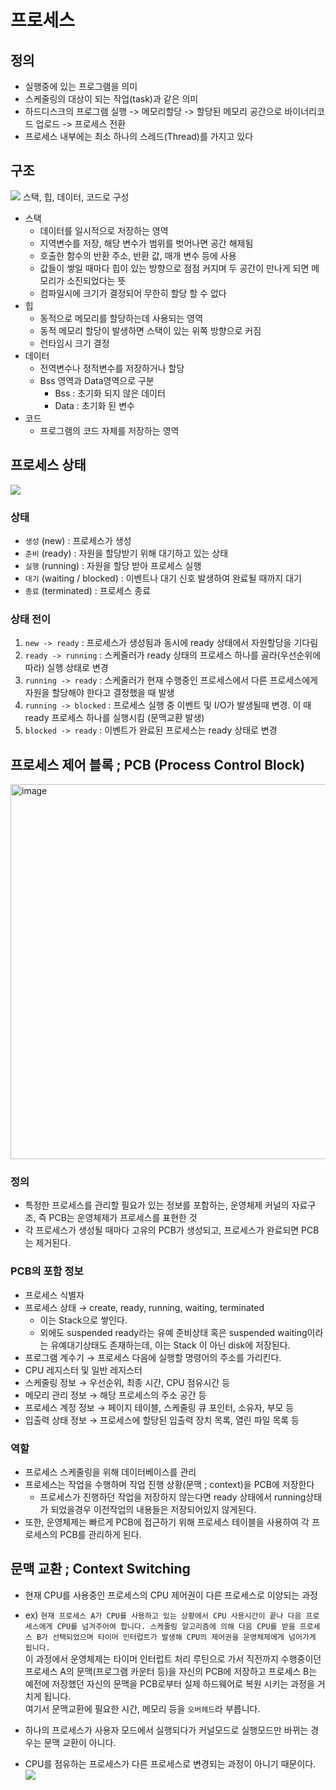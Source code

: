 # 프로세스

## 정의

- 실행중에 있는 프로그램을 의미
- 스케줄링의 대상이 되는 작업(task)과 같은 의미
- 하드디스크의 프로그램 실행 -> 메모리할당 -> 할당된 메모리 공간으로 바이너리코드 업로드 -> 프로세스 전환
- 프로세스 내부에는 최소 하나의 스레드(Thread)를 가지고 있다

## 구조

<img src ="https://user-images.githubusercontent.com/76610357/216294139-d5a7be21-0288-4e2e-a59a-1cef398ec23e.png">
스택, 힙, 데이터, 코드로 구성

- 스택
  - 데이터를 일시적으로 저장하는 영역
  - 지역변수를 저장, 해당 변수가 범위를 벗어나면 공간 해제됨
  - 호출한 함수의 반환 주소, 반환 값, 매개 변수 등에 사용
  - 값들이 쌓일 때마다 힙이 있는 방향으로 점점 커지며 두 공간이 만나게 되면 메모리가 소진되었다는 뜻
  - 컴파일시에 크기가 결정되어 무한히 할당 할 수 없다
- 힙
  - 동적으로 메모리를 할당하는데 사용되는 영역
  - 동적 메모리 할당이 발생하면 스택이 있는 위쪽 방향으로 커짐
  - 런타임시 크기 결정
- 데이터
  - 전역변수나 정적변수를 저장하거나 할당
  - Bss 영역과 Data영역으로 구분
    - Bss : 초기화 되지 않은 데이터
    - Data : 초기화 된 변수
- 코드
  - 프로그램의 코드 자체를 저장하는 영역

## 프로세스 상태

<img src = "https://user-images.githubusercontent.com/76610357/216378197-89958a63-3797-4ed4-b65a-69cac0836a88.jpg">

### 상태

- `생성` (new) : 프로세스가 생성
- `준비` (ready) : 자원을 할당받기 위해 대기하고 있는 상태
- `실행` (running) : 자원을 할당 받아 프로세스 실행
- `대기` (waiting / blocked) : 이벤트나 대기 신호 발생하여 완료될 때까지 대기
- `종료` (terminated) : 프로세스 종료

### 상태 전이

1. `new -> ready` : 프로세스가 생성됨과 동시에 ready 상태에서 자원할당을 기다림
2. `ready -> running` : 스케줄러가 ready 상태의 프로세스 하나를 골라(우선순위에 따라) 실행 상태로 변경
3. `running -> ready` : 스케줄러가 현재 수행중인 프로세스에서 다른 프로세스에게 자원을 할당해야 한다고 결정했을 때 발생
4. `running -> blocked` : 프로세스 실행 중 이벤트 및 I/O가 발생될때 변경. 이 때 ready 프로세스 하나를 실행시킴 (문맥교환 발생)
5. `blocked -> ready` : 이벤트가 완료된 프로세스는 ready 상태로 변경

## 프로세스 제어 블록 ; PCB (Process Control Block)

<img width="600" alt="image" src="https://user-images.githubusercontent.com/71180414/148107171-40e6b1ea-5775-48f5-925a-1f210988aa8b.png">

### 정의

- 특정한 프로세스를 관리할 필요가 있는 정보를 포함하는, 운영체제 커널의 자료구조, 즉 PCB는 운영체제가 프로세스를 표현한 것
- 각 프로세스가 생성될 때마다 고유의 PCB가 생성되고, 프로세스가 완료되면 PCB는 제거된다.

### PCB의 포함 정보

- 프로세스 식별자
- 프로세스 상태 → create, ready, running, waiting, terminated
  - 이는 Stack으로 쌓인다.
  - 외에도 suspended ready라는 유예 준비상태 혹은 suspended waiting이라는 유예대기상태도 존재하는데, 이는 Stack 이 아닌 disk에 저장된다.
- 프로그램 계수기 → 프로세스 다음에 실행할 명령어의 주소를 가리킨다.
- CPU 레지스터 및 일반 레지스터
- 스케줄링 정보 → 우선순위, 최종 시간, CPU 점유시간 등
- 메모리 관리 정보 → 해당 프로세스의 주소 공간 등
- 프로세스 계정 정보 → 페이지 테이블, 스케줄링 큐 포인터, 소유자, 부모 등
- 입출력 상태 정보 → 프로세스에 할당된 입출력 장치 목록, 열린 파일 목록 등

### 역할

- 프로세스 스케줄링을 위해 데이터베이스를 관리
- 프로세스는 작업을 수행하며 작업 진행 상황(문맥 ; context)을 PCB에 저장한다
  - 프로세스가 진행하던 작업을 저장하지 않는다면 ready 상태에서 running상태가 되었을경우 이전작업의 내용들은 저장되어있지 않게된다.
- 또한, 운영체제는 빠르게 PCB에 접근하기 위해 프로세스 테이블을 사용하여 각 프로세스의 PCB를 관리하게 된다.

## 문맥 교환 ; Context Switching

- 현재 CPU를 사용중인 프로세스의 CPU 제어권이 다른 프로세스로 이양되는 과정
- ex) `현재 프로세스 A가 CPU를 사용하고 있는 상황에서 CPU 사용시간이 끝나 다음 프로세스에게 CPU를 넘겨주어여 합니다. 스케줄링 알고리즘에 의해 다음 CPU를 받을 프로세스 B가 선택되었으며 타이머 인터럽트가 발생해 CPU의 제어권을 운영체제에게 넘어가게 됩니다.`<br>
  이 과정에서 운영체제는 타이머 인터럽트 처리 루틴으로 가서 직전까지 수행중이던 프로세스 A의 문맥(프로그램 카운터 등)을 자신의 PCB에 저장하고 프로세스 B는 예전에 저장했던 자신의 문맥을 PCB로부터 실제 하드웨어로 복원 시키는 과정을 거치게 됩니다. <br>
  여기서 문맥교환에 필요한 시간, 메모리 등을 `오버헤드`라 부릅니다.

- 하나의 프로세스가 사용자 모드에서 실행되다가 커널모드로 실행모드만 바뀌는 경우는 문맥 교환이 아니다.
- CPU를 점유하는 프로세스가 다른 프로세스로 변경되는 과정이 아니기 때문이다.
  <br>
  <img src ="https://user-images.githubusercontent.com/76610357/216389467-0e82de76-c20f-4434-9e5c-5c7db2d6ad4c.jpg">
